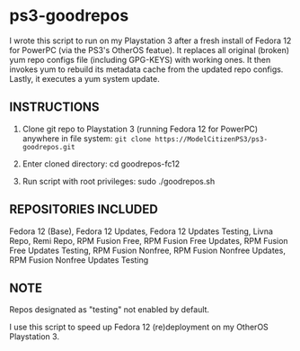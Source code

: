 # ps3-goodrepos

I wrote this script to run on my Playstation 3 after a fresh install of Fedora 12 for PowerPC (via the PS3's OtherOS featue). It replaces all original (broken) yum repo configs file (including GPG-KEYS) with working ones. It then invokes yum to rebuild its metadata cache from the updated repo configs. Lastly, it executes a yum system update.

## INSTRUCTIONS

1. Clone git repo to Playstation 3 (running Fedora 12 for PowerPC) anywhere in file system: `git clone https://ModelCitizenPS3/ps3-goodrepos.git`

2. Enter cloned directory: cd goodrepos-fc12

3. Run script with root privileges: sudo ./goodrepos.sh

## REPOSITORIES INCLUDED

Fedora 12 (Base), Fedora 12 Updates, Fedora 12 Updates Testing, Livna Repo, Remi Repo, RPM Fusion Free, RPM Fusion Free Updates, RPM Fusion Free Updates Testing, RPM Fusion Nonfree, RPM Fusion Nonfree Updates, RPM Fusion Nonfree Updates Testing

## NOTE

Repos designated as "testing" not enabled by default.

I use this script to speed up Fedora 12 (re)deployment on my OtherOS Playstation 3.

